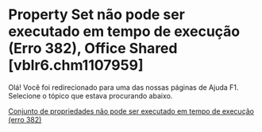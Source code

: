 
# Property Set não pode ser executado em tempo de execução (Erro 382), Office Shared [vblr6.chm1107959]

Olá! Você foi redirecionado para uma das nossas páginas de Ajuda F1. Selecione o tópico que estava procurando abaixo.

[Conjunto de propriedades não pode ser executado em tempo de execução (erro 382)](http://msdn.microsoft.com/library/ab039acc-a840-41e7-b5ce-b31ef1452304%28Office.15%29.aspx)

